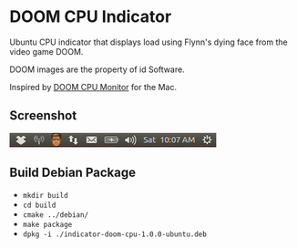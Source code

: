 DOOM CPU Indicator
==================

Ubuntu CPU indicator that displays load using Flynn's dying face from the video game DOOM.

DOOM images are the property of id Software.

Inspired by [DOOM CPU Monitor](https://github.com/AshFurrow/DOOM-CPU-Monitor) for the Mac.

Screenshot
----------

![Screenshot](screenshot.png)

Build Debian Package
--------------------

* `mkdir build`
* `cd build`
* `cmake ../debian/`
* `make package`
* `dpkg -i ./indicator-doom-cpu-1.0.0-ubuntu.deb`
